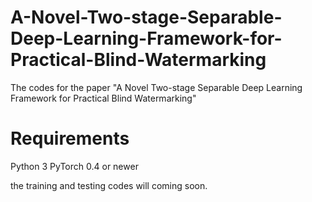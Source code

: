 # A-Novel-Two-stage-Separable-Deep-Learning-Framework-for-Practical-Blind-Watermarking
The codes for the paper "A Novel Two-stage Separable Deep Learning Framework for Practical Blind Watermarking" 

# Requirements
Python 3
PyTorch 0.4 or newer

the training and testing codes will coming soon.
